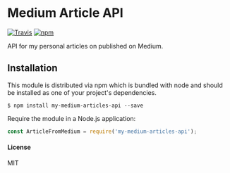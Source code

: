 # Medium Article API

[![Travis](https://img.shields.io/travis/amandeepmittal/my-medium-articles-api.svg?style=flat-square)](https://travis-ci.org/amandeepmittal/my-medium-articles-api)
[![npm](https://img.shields.io/npm/v/my-medium-articles-api.svg?style=flat-square)](https://www.npmjs.com/package/my-medium-articles-api)

API for my personal articles on published on Medium.

## Installation

This module is distributed via npm which is bundled with node and should be
installed as one of your project's dependencies.

```shell
$ npm install my-medium-articles-api --save
```

Require the module in a Node.js application:

```javascript
const ArticleFromMedium = require('my-medium-articles-api');
```

#### License

MIT

